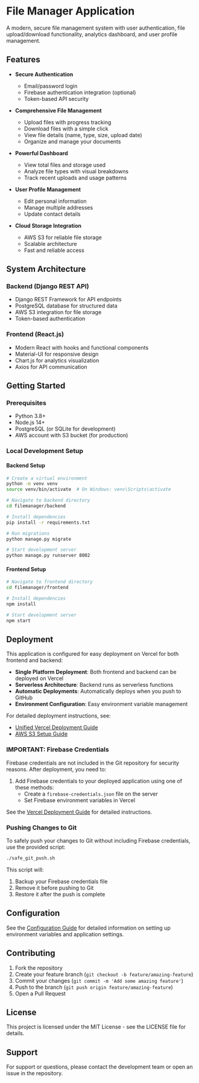 # File Manager Application

A modern, secure file management system with user authentication, file upload/download functionality, analytics dashboard, and user profile management.

## Features

- **Secure Authentication**
  - Email/password login
  - Firebase authentication integration (optional)
  - Token-based API security

- **Comprehensive File Management**
  - Upload files with progress tracking
  - Download files with a simple click
  - View file details (name, type, size, upload date)
  - Organize and manage your documents

- **Powerful Dashboard**
  - View total files and storage used
  - Analyze file types with visual breakdowns
  - Track recent uploads and usage patterns

- **User Profile Management**
  - Edit personal information
  - Manage multiple addresses
  - Update contact details

- **Cloud Storage Integration**
  - AWS S3 for reliable file storage
  - Scalable architecture
  - Fast and reliable access

## System Architecture

### Backend (Django REST API)
- Django REST Framework for API endpoints
- PostgreSQL database for structured data
- AWS S3 integration for file storage
- Token-based authentication

### Frontend (React.js)
- Modern React with hooks and functional components
- Material-UI for responsive design
- Chart.js for analytics visualization
- Axios for API communication

## Getting Started

### Prerequisites
- Python 3.8+
- Node.js 14+
- PostgreSQL (or SQLite for development)
- AWS account with S3 bucket (for production)

### Local Development Setup

#### Backend Setup
```bash
# Create a virtual environment
python -m venv venv
source venv/bin/activate  # On Windows: venv\Scripts\activate

# Navigate to backend directory
cd filemanager/backend

# Install dependencies
pip install -r requirements.txt

# Run migrations
python manage.py migrate

# Start development server
python manage.py runserver 8002
```

#### Frontend Setup
```bash
# Navigate to frontend directory
cd filemanager/frontend

# Install dependencies
npm install

# Start development server
npm start
```

## Deployment

This application is configured for easy deployment on Vercel for both frontend and backend:

- **Single Platform Deployment**: Both frontend and backend can be deployed on Vercel
- **Serverless Architecture**: Backend runs as serverless functions
- **Automatic Deployments**: Automatically deploys when you push to GitHub
- **Environment Configuration**: Easy environment variable management

For detailed deployment instructions, see:
- [Unified Vercel Deployment Guide](./docs/VERCEL_DEPLOYMENT.md)
- [AWS S3 Setup Guide](./docs/AWS_SETUP.md)

### IMPORTANT: Firebase Credentials

Firebase credentials are not included in the Git repository for security reasons. After deployment, you need to:

1. Add Firebase credentials to your deployed application using one of these methods:
   - Create a `firebase-credentials.json` file on the server
   - Set Firebase environment variables in Vercel

See the [Vercel Deployment Guide](./docs/VERCEL_DEPLOYMENT.md) for detailed instructions.

### Pushing Changes to Git

To safely push your changes to Git without including Firebase credentials, use the provided script:

```bash
./safe_git_push.sh
```

This script will:
1. Backup your Firebase credentials file
2. Remove it before pushing to Git
3. Restore it after the push is complete

## Configuration

See the [Configuration Guide](./docs/CONFIGURATION.md) for detailed information on setting up environment variables and application settings.

## Contributing

1. Fork the repository
2. Create your feature branch (`git checkout -b feature/amazing-feature`)
3. Commit your changes (`git commit -m 'Add some amazing feature'`)
4. Push to the branch (`git push origin feature/amazing-feature`)
5. Open a Pull Request

## License

This project is licensed under the MIT License - see the LICENSE file for details.

## Support

For support or questions, please contact the development team or open an issue in the repository. 